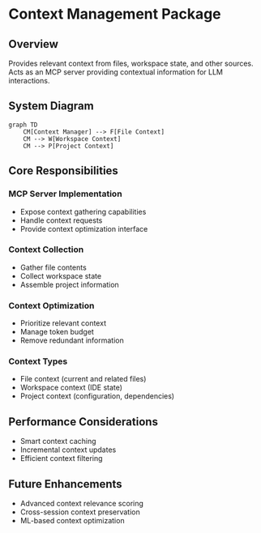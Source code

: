 # Context Management Package

## Overview

Provides relevant context from files, workspace state, and other sources. Acts as an MCP server providing contextual information for LLM interactions.

## System Diagram

```mermaid
graph TD
    CM[Context Manager] --> F[File Context]
    CM --> W[Workspace Context]
    CM --> P[Project Context]
```

## Core Responsibilities

### MCP Server Implementation

- Expose context gathering capabilities
- Handle context requests
- Provide context optimization interface

### Context Collection

- Gather file contents
- Collect workspace state
- Assemble project information

### Context Optimization

- Prioritize relevant context
- Manage token budget
- Remove redundant information

### Context Types

- File context (current and related files)
- Workspace context (IDE state)
- Project context (configuration, dependencies)

## Performance Considerations

- Smart context caching
- Incremental context updates
- Efficient context filtering

## Future Enhancements

- Advanced context relevance scoring
- Cross-session context preservation
- ML-based context optimization
